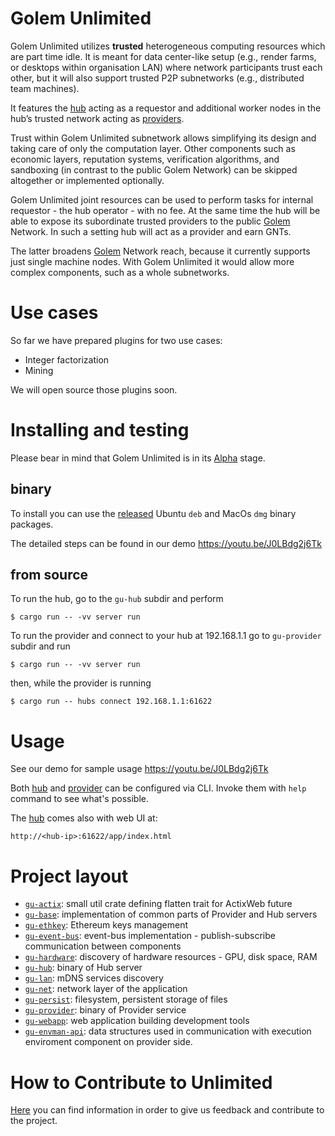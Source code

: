 # Golem Unlimited

Golem Unlimited utilizes **trusted** heterogeneous computing resources which are part time idle. It is meant for data center-like setup (e.g., render farms, or desktops within organisation LAN) where network participants trust each other, but it will also support trusted P2P subnetworks (e.g., distributed team machines).

It features the [hub](gu-hub) acting as a requestor and additional worker nodes in the hub’s trusted network acting as [providers](gu-provider).

Trust within Golem Unlimited subnetwork allows simplifying its design and taking care of only the computation layer. Other components such as economic layers, reputation systems, verification algorithms, and sandboxing (in contrast to the public Golem Network) can be skipped altogether or implemented optionally.

Golem Unlimited joint resources can be used to perform tasks for internal requestor - the hub operator - with no fee. At the same time the hub will be able to expose its subordinate trusted providers to the public [Golem](../../../golem) Network. In such a setting hub will act as a provider and earn GNTs.

The latter broadens [Golem](../../../golem) Network reach, because it currently supports just single machine nodes. With Golem Unlimited it would allow more complex components, such as a whole subnetworks.

# Use cases
So far we have prepared plugins for two use cases:
* Integer factorization
* Mining

We will open source those plugins soon.

# Installing and testing

Please bear in mind that Golem Unlimited is in its [Alpha](https://en.wikipedia.org/wiki/Software_release_life_cycle#Alpha) stage.

## binary
To install you can use the [released](../../releases) Ubuntu `deb` and MacOs `dmg` binary packages.

The detailed steps can be found in our demo https://youtu.be/J0LBdg2j6Tk

## from source
To run the hub, go to the `gu-hub` subdir and perform
```
$ cargo run -- -vv server run
```

To run the provider and connect to your hub at 192.168.1.1 go to `gu-provider` subdir and run
```
$ cargo run -- -vv server run
```
then, while the provider is running
```
$ cargo run -- hubs connect 192.168.1.1:61622
```

# Usage
See our demo for sample usage
https://youtu.be/J0LBdg2j6Tk

Both [hub](gu-hub) and [provider](gu-provider) can be configured via CLI. Invoke them with `help` command to see what's possible.

The [hub](gu-hub) comes also with web UI at:
```
http://<hub-ip>:61622/app/index.html
```

# Project layout

*  [`gu-actix`]: small util crate defining flatten trait for ActixWeb future
*  [`gu-base`]: implementation of common parts of Provider and Hub servers
*  [`gu-ethkey`]: Ethereum keys management
*  [`gu-event-bus`]: event-bus implementation - publish-subscribe communication between components
*  [`gu-hardware`]: discovery of hardware resources - GPU, disk space, RAM
*  [`gu-hub`]: binary of Hub server
*  [`gu-lan`]: mDNS services discovery
*  [`gu-net`]: network layer of the application
*  [`gu-persist`]: filesystem, persistent storage of files
*  [`gu-provider`]: binary of Provider service
*  [`gu-webapp`]: web application building development tools
*  [`gu-envman-api`]: data structures used in communication with execution enviroment component on provider side.

[`gu-actix`]: gu-actix
[`gu-base`]: gu-base
[`gu-ethkey`]: gu-ethkey
[`gu-event-bus`]: gu-event-bus
[`gu-hardware`]: gu-hardware
[`gu-hub`]: gu-hub
[`gu-lan`]: gu-lan
[`gu-net`]: gu-net
[`gu-persist`]: gu-persist
[`gu-provider`]: gu-provider
[`gu-webapp`]: gu-webapp
[`gu-envman-api`]: gu-envman-api


# How to Contribute to Unlimited
[Here](CONTRIBUTING.md) you can find information in order to give us feedback  and contribute to the project.
